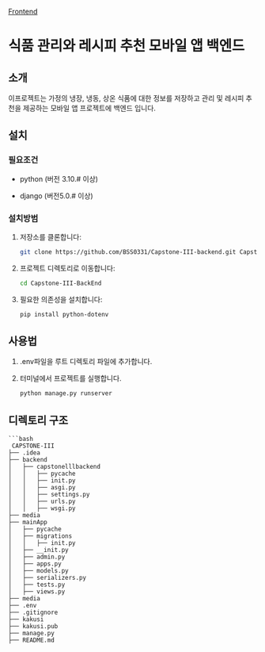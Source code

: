 ﻿[Frontend](https://github.com/BSS0331/Capstone-III)
 
 # 식품 관리와 레시피 추천 모바일 앱 백엔드

 ## 소개

 이프로젝트는 가정의 냉장, 냉동, 상온 식품에 대한 정보를 저장하고 관리 및 레시피 추천을 제공하는 모바일 앱 프로젝트에 백엔드 입니다.

 ## 설치

 ### 필요조건

- python (버전 3.10.#  이상)

- django (버전5.0.# 이상)


### 설치방범
1. 저장소를 클론합니다:
    ```bash
    git clone https://github.com/BSS0331/Capstone-III-backend.git Capstone-III-BackEnd
    ```
2. 프로젝트 디렉토리로 이동합니다:
    ```bash
    cd Capstone-III-BackEnd
    ```
3. 필요한 의존성을 설치합니다:
    ```bash
   pip install python-dotenv
    ```

## 사용법

1. .env파일을 루트 디렉토리 파일에 추가합니다.
   
3. 터미널에서 프로젝트를 실행합니다.
     ```bash
     python manage.py runserver
      ``` 
## 디렉토리 구조
    ```bash
     CAPSTONE-III
    ├── .idea
    ├── backend
    │   ├── capstonelllbackend
    │   │   ├── pycache
    │   │   ├── init.py
    │   │   ├── asgi.py
    │   │   ├── settings.py
    │   │   ├── urls.py
    │   │   ├── wsgi.py
    ├── media
    ├── mainApp
    │   ├── pycache
    │   ├── migrations
    │   │   ├── init.py
    │   ├── __init.py
    │   ├── admin.py
    │   ├── apps.py
    │   ├── models.py
    │   ├── serializers.py
    │   ├── tests.py
    │   ├── views.py
    ├── media
    ├── .env
    ├── .gitignore
    ├── kakusi
    ├── kakusi.pub
    ├── manage.py
    ├── README.md
  ``` 

